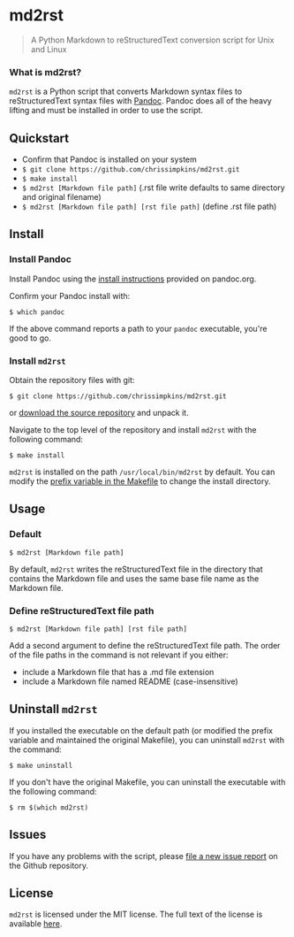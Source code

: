# md2rst

> A Python Markdown to reStructuredText conversion script for Unix and Linux

### What is md2rst?

`md2rst` is a Python script that converts Markdown syntax files to reStructuredText syntax files with [Pandoc](http://pandoc.org).  Pandoc does all of the heavy lifting and must be installed in order to use the script.

## Quickstart

- Confirm that Pandoc is installed on your system
- `$ git clone https://github.com/chrissimpkins/md2rst.git`
- `$ make install`
- `$ md2rst [Markdown file path]` (.rst file write defaults to same directory and original filename)
- `$ md2rst [Markdown file path] [rst file path]` (define .rst file path)

## Install

### Install Pandoc

Install Pandoc using the [install instructions](http://pandoc.org/installing.html) provided on pandoc.org.

Confirm your Pandoc install with:

```
$ which pandoc
```

If the above command reports a path to your `pandoc` executable, you're good to go.

### Install `md2rst`

Obtain the repository files with git:

```
$ git clone https://github.com/chrissimpkins/md2rst.git
```

or [download the source repository](https://github.com/chrissimpkins/md2rst/archive/master.zip) and unpack it.

Navigate to the top level of the repository and install `md2rst` with the following command:

```
$ make install
```

`md2rst` is installed on the path `/usr/local/bin/md2rst` by default.  You can modify the [prefix variable in the Makefile](https://github.com/chrissimpkins/md2rst/blob/master/Makefile#L1) to change the install directory.

## Usage

### Default

```
$ md2rst [Markdown file path]
```

By default, `md2rst` writes the reStructuredText file in the directory that contains the Markdown file and uses the same base file name as the Markdown file.

### Define reStructuredText file path

```
$ md2rst [Markdown file path] [rst file path]
```

Add a second argument to define the reStructuredText file path.  The order of the file paths in the command is not relevant if you either:

- include a Markdown file that has a .md file extension
- include a Markdown file named README (case-insensitive)

## Uninstall `md2rst`

If you installed the executable on the default path (or modified the prefix variable and maintained the original Makefile), you can uninstall `md2rst` with the command:

```
$ make uninstall
```

If you don't have the original Makefile, you can uninstall the executable with the following command:

```
$ rm $(which md2rst)
```

## Issues

If you have any problems with the script, please [file a new issue report](https://github.com/chrissimpkins/md2rst/issues/new) on the Github repository.

## License
`md2rst` is licensed under the MIT license.  The full text of the license is available [here](https://github.com/chrissimpkins/md2rst/blob/master/LICENSE).

